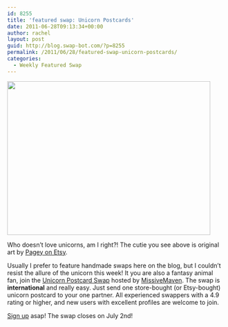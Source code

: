 ```yaml
---
id: 8255
title: 'featured swap: Unicorn Postcards'
date: 2011-06-28T09:13:34+00:00
author: rachel
layout: post
guid: http://blog.swap-bot.com/?p=8255
permalink: /2011/06/28/featured-swap-unicorn-postcards/
categories:
  - Weekly Featured Swap
---
```

[<img src="http://blog.swap-bot.com/wp-content/uploads/2011/06/unicornpostcard.jpg" alt="" title="unicornpostcard" width="470" height="355" class="alignnone size-full wp-image-8256" srcset="http://blog.swap-bot.com/wp-content/uploads/2011/06/unicornpostcard-300x226.jpg 300w, http://blog.swap-bot.com/wp-content/uploads/2011/06/unicornpostcard.jpg 470w" sizes="(max-width: 470px) 100vw, 470px" />](http://www.etsy.com/listing/70260696/five-unicorn-postcards)

Who doesn&#8217;t love unicorns, am I right?! The cutie you see above is original art by [Pagey on Etsy](http://www.etsy.com/people/Pagey?ref=ls_profile). 

Usually I prefer to feature handmade swaps here on the blog, but I couldn&#8217;t resist the allure of the unicorn this week! It you are also a fantasy animal fan, join the [Unicorn Postcard Swap](http://www.swap-bot.com/swap/show/94296) hosted by [MissiveMaven](http://www.swap-bot.com/user:MissiveMaven). The swap is **international** and really easy. Just send one store-bought (or Etsy-bought) unicorn postcard to your one partner. All experienced swappers with a 4.9 rating or higher, and new users with excellent profiles are welcome to join. 

[Sign up](http://www.swap-bot.com/swap/show/94296) asap! The swap closes on July 2nd!